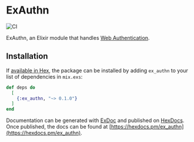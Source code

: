 # ExAuthn

![CI](https://github.com/zentetsukenz/ex_authn/workflows/CI/badge.svg?branch=master)

ExAuthn, an Elixir module that handles [Web Authentication](https://www.w3.org/TR/webauthn/).

## Installation

If [available in Hex](https://hex.pm/docs/publish), the package can be installed
by adding `ex_authn` to your list of dependencies in `mix.exs`:

```elixir
def deps do
  [
    {:ex_authn, "~> 0.1.0"}
  ]
end
```

Documentation can be generated with [ExDoc](https://github.com/elixir-lang/ex_doc)
and published on [HexDocs](https://hexdocs.pm). Once published, the docs can
be found at [https://hexdocs.pm/ex_authn](https://hexdocs.pm/ex_authn).

